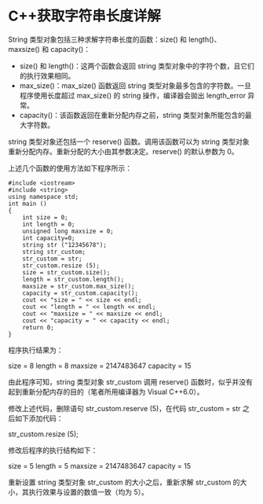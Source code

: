 # C++获取字符串长度详解

String 类型对象包括三种求解字符串长度的函数：size() 和 length()、 maxsize() 和 capacity()：

*   size() 和 length()：这两个函数会返回 string 类型对象中的字符个数，且它们的执行效果相同。
*   max_size()：max_size() 函数返回 string 类型对象最多包含的字符数。一旦程序使用长度超过 max_size() 的 string 操作，编译器会拋出 length_error 异常。
*   capacity()：该函数返回在重新分配内存之前，string 类型对象所能包含的最大字符数。

string 类型对象还包括一个 reserve() 函数。调用该函数可以为 string 类型对象重新分配内存。重新分配的大小由其参数决定。reserve() 的默认参数为 0。

上述几个函数的使用方法如下程序所示：

```
#include <iostream>
#include <string>
using namespace std;
int main ()
{
    int size = 0;
    int length = 0;
    unsigned long maxsize = 0;
    int capacity=0;
    string str ("12345678");
    string str_custom;
    str_custom = str;
    str_custom.resize (5);
    size = str_custom.size();
    length = str_custom.length();
    maxsize = str_custom.max_size();
    capacity = str_custom.capacity();
    cout << "size = " << size << endl;
    cout << "length = " << length << endl;
    cout << "maxsize = " << maxsize << endl;
    cout << "capacity = " << capacity << endl;
    return 0;
}

```

程序执行结果为：

size = 8
length = 8
maxsize = 2147483647
capacity = 15

由此程序可知，string 类型对象 str_custom 调用 reserve() 函数时，似乎并没有起到重新分配内存的目的（笔者所用编译器为 Visual C++6.0）。

修改上述代码，删除语句 str_custom.reserve (5)，在代码 str_custom = str 之后如下添加代码：

str_custom.resize (5);

修改后程序的执行结构如下：

size = 5
length = 5
maxsize = 2147483647
capacity = 15

重新设置 string 类型对象 str_custom 的大小之后，重新求解 str_custom 的大小，其执行效果与设置的数值一致（均为 5）。